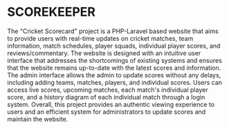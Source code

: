# SCOREKEEPER


The "Cricket Scorecard" project is a PHP-Laravel based website that aims to provide users with real-time updates on cricket matches, team information, match schedules, player squads, individual player scores, and reviews/commentary. The website is designed with an intuitive user interface that addresses the shortcomings of existing systems and ensures that the website remains up-to-date with the latest scores and information. The admin interface allows the admin to update scores without any delays, including adding teams, matches, players, and individual scores. Users can access live scores, upcoming matches, each match's individual player score, and a history diagram of each individual match through a login system. Overall, this project provides an authentic viewing experience to users and an efficient system for administrators to update scores and maintain the website.
